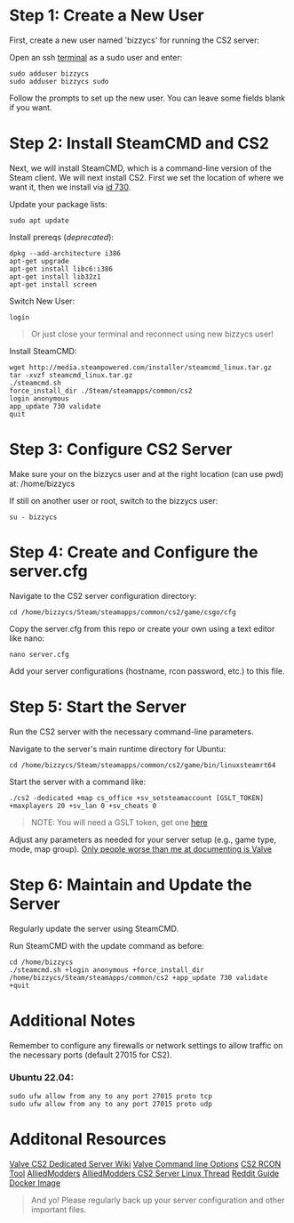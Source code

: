 # Step 1: Create a New User
First, create a new user named 'bizzycs' for running the CS2 server:

Open an ssh [terminal](https://www.putty.org/) as a sudo user and enter:
```
sudo adduser bizzycs
sudo adduser bizzycs sudo
```
Follow the prompts to set up the new user. You can leave some fields blank if you want.

# Step 2: Install SteamCMD and CS2
Next, we will install SteamCMD, which is a command-line version of the Steam client.
We will next install CS2. First we set the location of where we want it, then we install via [id 730](https://developer.valvesoftware.com/wiki/Steam_Application_IDs).

Update your package lists:
```
sudo apt update
```

Install prereqs (_deprecated_):
```
dpkg --add-architecture i386
apt-get upgrade
apt-get install libc6:i386
apt-get install lib32z1
apt-get install screen
```

Switch New User:
```
login
```
>Or just close your terminal and reconnect using new bizzycs user!

Install SteamCMD:
```
wget http://media.steampowered.com/installer/steamcmd_linux.tar.gz
tar -xvzf steamcmd_linux.tar.gz
./steamcmd.sh
force_install_dir ./Steam/steamapps/common/cs2
login anonymous
app_update 730 validate
quit
```

# Step 3: Configure CS2 Server
Make sure your on the bizzycs user and at the right location (can use pwd) at: /home/bizzycs 

If still on another user or root, switch to the bizzycs user:
```
su - bizzycs
```

# Step 4: Create and Configure the server.cfg
Navigate to the CS2 server configuration directory:
```
cd /home/bizzycs/Steam/steamapps/common/cs2/game/csgo/cfg
```
Copy the server.cfg from this repo or create your own using a text editor like nano:
```
nano server.cfg
```
Add your server configurations (hostname, rcon password, etc.) to this file.

# Step 5: Start the Server
Run the CS2 server with the necessary command-line parameters.

Navigate to the server's main runtime directory for Ubuntu:
```
cd /home/bizzycs/Steam/steamapps/common/cs2/game/bin/linuxsteamrt64
```

Start the server with a command like:
```
./cs2 -dedicated +map cs_office +sv_setsteamaccount [GSLT_TOKEN] +maxplayers 20 +sv_lan 0 +sv_cheats 0
```
>NOTE: You will need a GSLT token, get one [here](https://steamcommunity.com/dev/managegameservers)

Adjust any parameters as needed for your server setup (e.g., game type, mode, map group).
[Only people worse than me at documenting is Valve](https://developer.valvesoftware.com/wiki/Command_line_options)

# Step 6: Maintain and Update the Server
Regularly update the server using SteamCMD.

Run SteamCMD with the update command as before:
```
cd /home/bizzycs
./steamcmd.sh +login anonymous +force_install_dir /home/bizzycs/Steam/steamapps/common/cs2 +app_update 730 validate +quit
```

# Additional Notes
Remember to configure any firewalls or network settings to allow traffic on the necessary ports (default 27015 for CS2).

### Ubuntu 22.04:
```
sudo ufw allow from any to any port 27015 proto tcp
sudo ufw allow from any to any port 27015 proto udp
```

# Additonal Resources
[Valve CS2 Dedicated Server Wiki](https://developer.valvesoftware.com/wiki/Counter-Strike_2/Dedicated_Servers)
[Valve Command line Options](https://developer.valvesoftware.com/wiki/Command_line_options)
[CS2 RCON Tool](https://github.com/fpaezf/CS2-RCON-Tool-V2)
[AlliedModders](https://forums.alliedmods.net/)
[AlliedModders CS2 Server Linux Thread](https://forums.alliedmods.net/showthread.php?t=344056)
[Reddit Guide](https://www.reddit.com/r/cs2/comments/16vto3o/guide_to_running_a_dedicated_server_on_linux/)
[Docker Image](https://hub.docker.com/r/joedwards32/cs2)

>And yo! Please regularly back up your server configuration and other important files.
